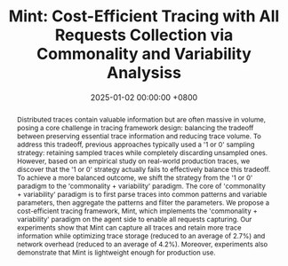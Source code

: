 ---
title:          "Mint: Cost-Efficient Tracing with All Requests Collection via Commonality and Variability Analysiss"
date:           2025-01-02 00:00:00 +0800
selected:       true
pub:            >-
                In 30th ACM International Conference on Architectural Support for Programming Languages and Operating Systems.
pub_pre:        >-
                <span class="badge badge-pill badge-custom badge-success">ASPLOS'25 (CCF A)</span>
# <span class="badge badge-pill badge-custom badge-info">FSE'24</span>
# pub_post:       'Under review.'
# pub_last:       '🏆 <span style="color:red"><b>Best Paper Award</b></span>'
abstract: >-
    Distributed traces contain valuable information but are often massive in volume, posing a core challenge in tracing framework design: balancing the tradeoff between preserving essential trace information and reducing trace volume. To address this tradeoff, previous approaches typically used a '1 or 0' sampling strategy: retaining sampled traces while completely discarding unsampled ones. However, based on an empirical study on real-world production traces, we discover that the '1 or 0' strategy actually fails to effectively balance this tradeoff. To achieve a more balanced outcome, we shift the strategy from the '1 or 0' paradigm to the 'commonality + variability' paradigm. The core of 'commonality + variability' paradigm is to first parse traces into common patterns and variable parameters, then aggregate the patterns and filter the parameters. We propose a cost-efficient tracing framework, Mint, which implements the 'commonality + variability' paradigm on the agent side to enable all requests capturing. Our experiments show that Mint can capture all traces and retain more trace information while optimizing trace storage (reduced to an average of 2.7%) and network overhead (reduced to an average of 4.2%). Moreover, experiments also demonstrate that Mint is lightweight enough for production use.
# cover:          assets/images/covers/Prism-cover.png
authors:
  - Haiyu Huang
  - Cheng Chen
  - Kunyi Chen
  - Pengfei Chen†
  - Guangba Yu
  - Zilong He
  - Yilun Wang
  - Huxing Zhang
  - Qi Zhou

links:
  Paper: https://yuxiaoba.github.io/files/ASPLOS25/Mint.pdf
  DOI: https://doi.org/10.1145/3669940.3707287
  BibTex: https://yuxiaoba.github.io/files/ASPLOS25/mint-bibtex.txt
  Arxiv: https://arxiv.org/pdf/2411.04605
---